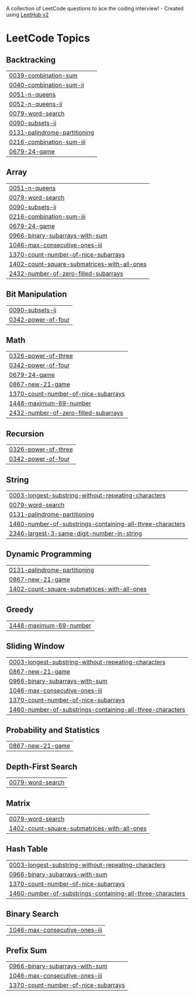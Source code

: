 A collection of LeetCode questions to ace the coding interview! - Created using [LeetHub v2](https://github.com/arunbhardwaj/LeetHub-2.0)
<!---LeetCode Topics Start-->
# LeetCode Topics
## Backtracking
|  |
| ------- |
| [0039-combination-sum](https://github.com/Iraianbu27/LeetCode-Solutions/tree/master/0039-combination-sum) |
| [0040-combination-sum-ii](https://github.com/Iraianbu27/LeetCode-Solutions/tree/master/0040-combination-sum-ii) |
| [0051-n-queens](https://github.com/Iraianbu27/LeetCode-Solutions/tree/master/0051-n-queens) |
| [0052-n-queens-ii](https://github.com/Iraianbu27/LeetCode-Solutions/tree/master/0052-n-queens-ii) |
| [0079-word-search](https://github.com/Iraianbu27/LeetCode-Solutions/tree/master/0079-word-search) |
| [0090-subsets-ii](https://github.com/Iraianbu27/LeetCode-Solutions/tree/master/0090-subsets-ii) |
| [0131-palindrome-partitioning](https://github.com/Iraianbu27/LeetCode-Solutions/tree/master/0131-palindrome-partitioning) |
| [0216-combination-sum-iii](https://github.com/Iraianbu27/LeetCode-Solutions/tree/master/0216-combination-sum-iii) |
| [0679-24-game](https://github.com/Iraianbu27/LeetCode-Solutions/tree/master/0679-24-game) |
## Array
|  |
| ------- |
| [0051-n-queens](https://github.com/Iraianbu27/LeetCode-Solutions/tree/master/0051-n-queens) |
| [0079-word-search](https://github.com/Iraianbu27/LeetCode-Solutions/tree/master/0079-word-search) |
| [0090-subsets-ii](https://github.com/Iraianbu27/LeetCode-Solutions/tree/master/0090-subsets-ii) |
| [0216-combination-sum-iii](https://github.com/Iraianbu27/LeetCode-Solutions/tree/master/0216-combination-sum-iii) |
| [0679-24-game](https://github.com/Iraianbu27/LeetCode-Solutions/tree/master/0679-24-game) |
| [0966-binary-subarrays-with-sum](https://github.com/Iraianbu27/LeetCode-Solutions/tree/master/0966-binary-subarrays-with-sum) |
| [1046-max-consecutive-ones-iii](https://github.com/Iraianbu27/LeetCode-Solutions/tree/master/1046-max-consecutive-ones-iii) |
| [1370-count-number-of-nice-subarrays](https://github.com/Iraianbu27/LeetCode-Solutions/tree/master/1370-count-number-of-nice-subarrays) |
| [1402-count-square-submatrices-with-all-ones](https://github.com/Iraianbu27/LeetCode-Solutions/tree/master/1402-count-square-submatrices-with-all-ones) |
| [2432-number-of-zero-filled-subarrays](https://github.com/Iraianbu27/LeetCode-Solutions/tree/master/2432-number-of-zero-filled-subarrays) |
## Bit Manipulation
|  |
| ------- |
| [0090-subsets-ii](https://github.com/Iraianbu27/LeetCode-Solutions/tree/master/0090-subsets-ii) |
| [0342-power-of-four](https://github.com/Iraianbu27/LeetCode-Solutions/tree/master/0342-power-of-four) |
## Math
|  |
| ------- |
| [0326-power-of-three](https://github.com/Iraianbu27/LeetCode-Solutions/tree/master/0326-power-of-three) |
| [0342-power-of-four](https://github.com/Iraianbu27/LeetCode-Solutions/tree/master/0342-power-of-four) |
| [0679-24-game](https://github.com/Iraianbu27/LeetCode-Solutions/tree/master/0679-24-game) |
| [0867-new-21-game](https://github.com/Iraianbu27/LeetCode-Solutions/tree/master/0867-new-21-game) |
| [1370-count-number-of-nice-subarrays](https://github.com/Iraianbu27/LeetCode-Solutions/tree/master/1370-count-number-of-nice-subarrays) |
| [1448-maximum-69-number](https://github.com/Iraianbu27/LeetCode-Solutions/tree/master/1448-maximum-69-number) |
| [2432-number-of-zero-filled-subarrays](https://github.com/Iraianbu27/LeetCode-Solutions/tree/master/2432-number-of-zero-filled-subarrays) |
## Recursion
|  |
| ------- |
| [0326-power-of-three](https://github.com/Iraianbu27/LeetCode-Solutions/tree/master/0326-power-of-three) |
| [0342-power-of-four](https://github.com/Iraianbu27/LeetCode-Solutions/tree/master/0342-power-of-four) |
## String
|  |
| ------- |
| [0003-longest-substring-without-repeating-characters](https://github.com/Iraianbu27/LeetCode-Solutions/tree/master/0003-longest-substring-without-repeating-characters) |
| [0079-word-search](https://github.com/Iraianbu27/LeetCode-Solutions/tree/master/0079-word-search) |
| [0131-palindrome-partitioning](https://github.com/Iraianbu27/LeetCode-Solutions/tree/master/0131-palindrome-partitioning) |
| [1460-number-of-substrings-containing-all-three-characters](https://github.com/Iraianbu27/LeetCode-Solutions/tree/master/1460-number-of-substrings-containing-all-three-characters) |
| [2346-largest-3-same-digit-number-in-string](https://github.com/Iraianbu27/LeetCode-Solutions/tree/master/2346-largest-3-same-digit-number-in-string) |
## Dynamic Programming
|  |
| ------- |
| [0131-palindrome-partitioning](https://github.com/Iraianbu27/LeetCode-Solutions/tree/master/0131-palindrome-partitioning) |
| [0867-new-21-game](https://github.com/Iraianbu27/LeetCode-Solutions/tree/master/0867-new-21-game) |
| [1402-count-square-submatrices-with-all-ones](https://github.com/Iraianbu27/LeetCode-Solutions/tree/master/1402-count-square-submatrices-with-all-ones) |
## Greedy
|  |
| ------- |
| [1448-maximum-69-number](https://github.com/Iraianbu27/LeetCode-Solutions/tree/master/1448-maximum-69-number) |
## Sliding Window
|  |
| ------- |
| [0003-longest-substring-without-repeating-characters](https://github.com/Iraianbu27/LeetCode-Solutions/tree/master/0003-longest-substring-without-repeating-characters) |
| [0867-new-21-game](https://github.com/Iraianbu27/LeetCode-Solutions/tree/master/0867-new-21-game) |
| [0966-binary-subarrays-with-sum](https://github.com/Iraianbu27/LeetCode-Solutions/tree/master/0966-binary-subarrays-with-sum) |
| [1046-max-consecutive-ones-iii](https://github.com/Iraianbu27/LeetCode-Solutions/tree/master/1046-max-consecutive-ones-iii) |
| [1370-count-number-of-nice-subarrays](https://github.com/Iraianbu27/LeetCode-Solutions/tree/master/1370-count-number-of-nice-subarrays) |
| [1460-number-of-substrings-containing-all-three-characters](https://github.com/Iraianbu27/LeetCode-Solutions/tree/master/1460-number-of-substrings-containing-all-three-characters) |
## Probability and Statistics
|  |
| ------- |
| [0867-new-21-game](https://github.com/Iraianbu27/LeetCode-Solutions/tree/master/0867-new-21-game) |
## Depth-First Search
|  |
| ------- |
| [0079-word-search](https://github.com/Iraianbu27/LeetCode-Solutions/tree/master/0079-word-search) |
## Matrix
|  |
| ------- |
| [0079-word-search](https://github.com/Iraianbu27/LeetCode-Solutions/tree/master/0079-word-search) |
| [1402-count-square-submatrices-with-all-ones](https://github.com/Iraianbu27/LeetCode-Solutions/tree/master/1402-count-square-submatrices-with-all-ones) |
## Hash Table
|  |
| ------- |
| [0003-longest-substring-without-repeating-characters](https://github.com/Iraianbu27/LeetCode-Solutions/tree/master/0003-longest-substring-without-repeating-characters) |
| [0966-binary-subarrays-with-sum](https://github.com/Iraianbu27/LeetCode-Solutions/tree/master/0966-binary-subarrays-with-sum) |
| [1370-count-number-of-nice-subarrays](https://github.com/Iraianbu27/LeetCode-Solutions/tree/master/1370-count-number-of-nice-subarrays) |
| [1460-number-of-substrings-containing-all-three-characters](https://github.com/Iraianbu27/LeetCode-Solutions/tree/master/1460-number-of-substrings-containing-all-three-characters) |
## Binary Search
|  |
| ------- |
| [1046-max-consecutive-ones-iii](https://github.com/Iraianbu27/LeetCode-Solutions/tree/master/1046-max-consecutive-ones-iii) |
## Prefix Sum
|  |
| ------- |
| [0966-binary-subarrays-with-sum](https://github.com/Iraianbu27/LeetCode-Solutions/tree/master/0966-binary-subarrays-with-sum) |
| [1046-max-consecutive-ones-iii](https://github.com/Iraianbu27/LeetCode-Solutions/tree/master/1046-max-consecutive-ones-iii) |
| [1370-count-number-of-nice-subarrays](https://github.com/Iraianbu27/LeetCode-Solutions/tree/master/1370-count-number-of-nice-subarrays) |
<!---LeetCode Topics End-->
